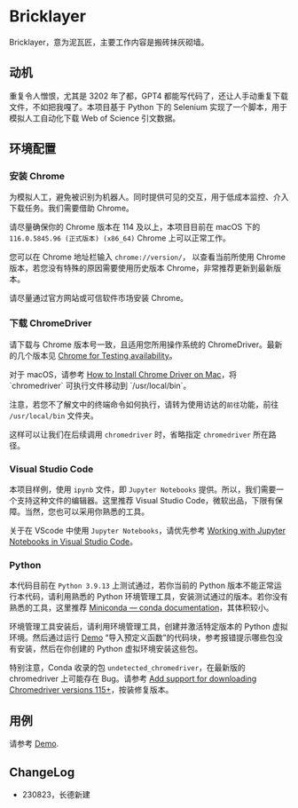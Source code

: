 # Bricklayer

Bricklayer，意为泥瓦匠，主要工作内容是搬砖抹灰砌墙。

## 动机

重复令人憎恨，尤其是 3202 年了都，GPT4 都能写代码了，还让人手动重复下载文件，不如把我嘎了。本项目基于 Python 下的 Selenium 实现了一个脚本，用于模拟人工自动化下载 Web of Science 引文数据。

## 环境配置

### 安装 Chrome

为模拟人工，避免被识别为机器人。同时提供可见的交互，用于低成本监控、介入下载任务。我们需要借助 Chrome。

请尽量确保你的 Chrome 版本在 114 及以上，本项目目前在 macOS 下的 `116.0.5845.96 (正式版本) (x86_64)` Chrome 上可以正常工作。

您可以在 Chrome 地址栏输入 `chrome://version/`， 以查看当前所使用 Chrome 版本，若您没有特殊的原因需要使用历史版本 Chrome，非常推荐更新到最新版本。

请尽量通过官方网站或可信软件市场安装 Chrome。

### 下载 ChromeDriver

请下载与 Chrome 版本号一致，且适用您所用操作系统的 ChromeDriver。最新的几个版本见 [Chrome for Testing availability](https://googlechromelabs.github.io/chrome-for-testing/)。

对于 macOS，请参考 [How to Install Chrome Driver on Mac](https://www.swtestacademy.com/install-chrome-driver-on-mac/#:~:text=Unable%20to%20launch%20the%20chrome,chromeDriver%20file%20and%20open%20it.)，将 `chromedriver` 可执行文件移动到 `/usr/local/bin`。

注意，若您不了解文中的终端命令如何执行，请转为使用访达的`前往`功能，前往 `/usr/local/bin` 文件夹。

这样可以让我们在后续调用 `chromedriver` 时，省略指定 `chromedriver` 所在路径。

### Visual Studio Code

本项目样例，使用 `ipynb` 文件，即 `Jupyter Notebooks` 提供。所以，我们需要一个支持这种文件的编辑器。这里推荐 Visual Studio Code，微软出品，下限有保障。当然，您也可以采用你熟悉的工具。

关于在 VScode 中使用 `Jupyter Notebooks`，请优先参考 [Working with Jupyter Notebooks in Visual Studio Code](https://code.visualstudio.com/docs/datascience/jupyter-notebooks)。

### Python

本代码目前在 `Python 3.9.13` 上测试通过，若你当前的 Python 版本不能正常运行本代码，请利用熟悉的 Python 环境管理工具，安装测试通过的版本。若你没有熟悉的工具，这里推荐 [Miniconda — conda documentation](https://docs.conda.io/en/latest/miniconda.html)，其体积较小。

环境管理工具安装后，请利用环境管理工具，创建并激活特定版本的 Python 虚拟环境。然后通过运行 [Demo](demo.ipynb) “导入预定义函数”的代码块，参考报错提示哪些包没有安装，然后在你创建的 Python 虚拟环境安装这些包。

特别注意，Conda 收录的包 `undetected_chromedriver`，在最新版的 chromedriver 上可能存在 Bug。请参考 [Add support for downloading Chromedriver versions 115+](https://github.com/ultrafunkamsterdam/undetected-chromedriver/pull/1478)，按装修复版本。

## 用例

请参考 [Demo](demo.ipynb).

## ChangeLog

* 230823，长德新建
